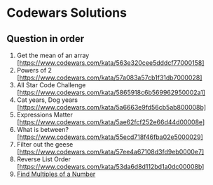 # Codewars Solutions

## Question in order

1. Get the mean of an array [https://www.codewars.com/kata/563e320cee5dddcf77000158]
2. Powers of 2 [https://www.codewars.com/kata/57a083a57cb1f31db7000028]
3. All Star Code Challenge [https://www.codewars.com/kata/5865918c6b569962950002a1]
4. Cat years, Dog years [https://www.codewars.com/kata/5a6663e9fd56cb5ab800008b]
5. Expressions Matter [https://www.codewars.com/kata/5ae62fcf252e66d44d00008e]
6. What is between? [https://www.codewars.com/kata/55ecd718f46fba02e5000029]
7. Filter out the geese [https://www.codewars.com/kata/57ee4a67108d3fd9eb0000e7]
8. Reverse List Order [https://www.codewars.com/kata/53da6d8d112bd1a0dc00008b]
9. [Find Multiples of a Number](https://www.codewars.com/kata/58ca658cc0d6401f2700045f)